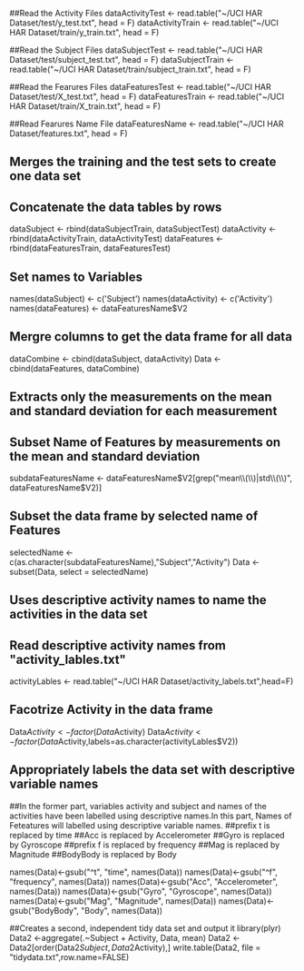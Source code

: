 ##Read the Activity Files
dataActivityTest <- read.table("~/UCI HAR Dataset/test/y_test.txt", head = F)
dataActivityTrain <- read.table("~/UCI HAR Dataset/train/y_train.txt", head = F)

##Read the Subject Files
dataSubjectTest <- read.table("~/UCI HAR Dataset/test/subject_test.txt", head = F)
dataSubjectTrain <- read.table("~/UCI HAR Dataset/train/subject_train.txt", head = F)

##Read the Fearures Files
dataFeaturesTest <- read.table("~/UCI HAR Dataset/test/X_test.txt", head = F)
dataFeaturesTrain <- read.table("~/UCI HAR Dataset/train/X_train.txt", head = F)

##Read Fearures Name File
dataFeaturesName <- read.table("~/UCI HAR Dataset/features.txt", head = F)

## Merges the training and the test sets to create one data set
## Concatenate the data tables by rows
dataSubject <- rbind(dataSubjectTrain, dataSubjectTest)
dataActivity <- rbind(dataActivityTrain, dataActivityTest)
dataFeatures <- rbind(dataFeaturesTrain, dataFeaturesTest)

## Set names to Variables
names(dataSubject) <- c('Subject')
names(dataActivity) <- c('Activity')
names(dataFeatures) <- dataFeaturesName$V2

## Mergre columns to get the data frame for all data
dataCombine <- cbind(dataSubject, dataActivity)
Data <- cbind(dataFeatures, dataCombine)

## Extracts only the measurements on the mean and standard deviation for each measurement
## Subset Name of Features by measurements on the mean and standard deviation
subdataFeaturesName <- dataFeaturesName$V2[grep("mean\\(\\)|std\\(\\)", dataFeaturesName$V2)]

## Subset the data frame by selected name of Features
selectedName <- c(as.character(subdataFeaturesName),"Subject","Activity")
Data <- subset(Data, select = selectedName)

## Uses descriptive activity names to name the activities in the data set
## Read descriptive activity names from "activity_lables.txt"
activityLables <- read.table("~/UCI HAR Dataset/activity_labels.txt",head=F)
## Facotrize Activity in the data frame
Data$Activity <-factor(Data$Activity)
Data$Activity <-factor(Data$Activity,labels=as.character(activityLables$V2))

## Appropriately labels the data set with descriptive variable names
##In the former part, variables activity and subject and names of the activities have been labelled using descriptive names.In this part, Names of Feteatures will labelled using descriptive variable names.
##prefix t is replaced by time
##Acc is replaced by Accelerometer
##Gyro is replaced by Gyroscope
##prefix f is replaced by frequency
##Mag is replaced by Magnitude
##BodyBody is replaced by Body

names(Data)<-gsub("^t", "time", names(Data))
names(Data)<-gsub("^f", "frequency", names(Data))
names(Data)<-gsub("Acc", "Accelerometer", names(Data))
names(Data)<-gsub("Gyro", "Gyroscope", names(Data))
names(Data)<-gsub("Mag", "Magnitude", names(Data))
names(Data)<-gsub("BodyBody", "Body", names(Data))

##Creates a second, independent tidy data set and output it
library(plyr)
Data2 <-aggregate(.~Subject + Activity, Data, mean)
Data2 <-Data2[order(Data2$Subject,Data2$Activity),]
write.table(Data2, file = "tidydata.txt",row.name=FALSE)

